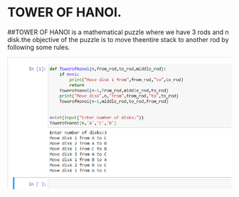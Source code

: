 # TOWER OF HANOI.

##TOWER OF HANOI is a mathematical puzzle where we have 3 rods and n disk.the objective of the puzzle is to move theentire stack to another rod by following some rules.

![](IMAGES/tower.png)

